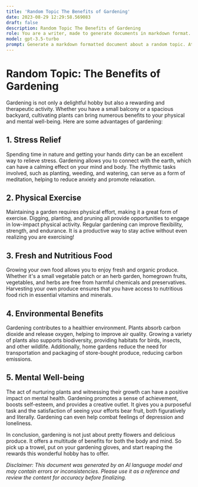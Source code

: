 ```yaml
---
title: 'Random Topic The Benefits of Gardening'
date: 2023-08-29 12:29:58.569083
draft: false
description: Random Topic The Benefits of Gardening
role: You are a writer, made to generate documents in markdown format. It is very important that all of the documents you generate are in valid markdown format.
model: gpt-3.5-turbo
prompt: Generate a markdown formatted document about a random topic. At the bottom, include a disclaimer explaining that the document was generated by you. The first line of the document should be the title. Make sure that the entire document is in proper markdown format, using a mix of various tags to make the document visually appealing.
---
```


# Random Topic: The Benefits of Gardening

Gardening is not only a delightful hobby but also a rewarding and therapeutic activity. Whether you have a small balcony or a spacious backyard, cultivating plants can bring numerous benefits to your physical and mental well-being. Here are some advantages of gardening:

## 1. Stress Relief

Spending time in nature and getting your hands dirty can be an excellent way to relieve stress. Gardening allows you to connect with the earth, which can have a calming effect on your mind and body. The rhythmic tasks involved, such as planting, weeding, and watering, can serve as a form of meditation, helping to reduce anxiety and promote relaxation.

## 2. Physical Exercise

Maintaining a garden requires physical effort, making it a great form of exercise. Digging, planting, and pruning all provide opportunities to engage in low-impact physical activity. Regular gardening can improve flexibility, strength, and endurance. It is a productive way to stay active without even realizing you are exercising!

## 3. Fresh and Nutritious Food

Growing your own food allows you to enjoy fresh and organic produce. Whether it's a small vegetable patch or an herb garden, homegrown fruits, vegetables, and herbs are free from harmful chemicals and preservatives. Harvesting your own produce ensures that you have access to nutritious food rich in essential vitamins and minerals.

## 4. Environmental Benefits

Gardening contributes to a healthier environment. Plants absorb carbon dioxide and release oxygen, helping to improve air quality. Growing a variety of plants also supports biodiversity, providing habitats for birds, insects, and other wildlife. Additionally, home gardens reduce the need for transportation and packaging of store-bought produce, reducing carbon emissions.

## 5. Mental Well-being

The act of nurturing plants and witnessing their growth can have a positive impact on mental health. Gardening promotes a sense of achievement, boosts self-esteem, and provides a creative outlet. It gives you a purposeful task and the satisfaction of seeing your efforts bear fruit, both figuratively and literally. Gardening can even help combat feelings of depression and loneliness.

In conclusion, gardening is not just about pretty flowers and delicious produce. It offers a multitude of benefits for both the body and mind. So pick up a trowel, put on your gardening gloves, and start reaping the rewards this wonderful hobby has to offer.

*Disclaimer: This document was generated by an AI language model and may contain errors or inconsistencies. Please use it as a reference and review the content for accuracy before finalizing.*